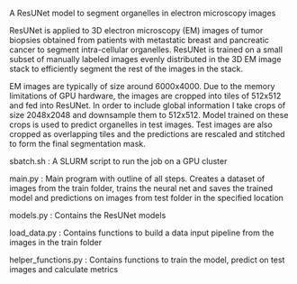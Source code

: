 A ResUNet model to segment organelles in electron microscopy images

ResUNet is applied to 3D electron microscopy (EM) images of tumor biopsies obtained from patients with metastatic breast and pancreatic cancer to segment intra-cellular organelles. ResUNet is trained on a small subset of manually labeled images evenly distributed in the 3D EM image stack to efficiently segment the rest of the images in the stack.

EM images are typically of size around 6000x4000. Due to the memory limitations of GPU hardware, the images are cropped into tiles of 512x512 and fed into ResUNet. In order to include global information I take crops of size 2048x2048 and downsample them to 512x512. Model trained on these crops is used to predict organelles in test images. Test images are also cropped as overlapping tiles and the predictions are rescaled and stitched to form the final segmentation mask. 

sbatch.sh : A SLURM script to run the job on a GPU cluster 

main.py : Main program with outline of all steps. Creates a dataset of images from the train folder, trains the neural net and saves the trained model and predictions on images from test folder in the specified location

models.py : Contains the ResUNet models 

load_data.py : Contains functions to build a data input pipeline from the images in the train folder

helper_functions.py : Contains functions to train the model, predict on test images and calculate metrics

